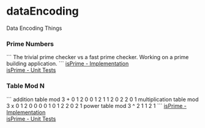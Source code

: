 # dataEncoding
Data Encoding Things

<h3>Prime Numbers</h3>
```
The trivial prime checker vs a fast prime checker.
Working on a prime building application.
```
<a href="https://github.com/hornbd96/dataEncoding/blob/master/dataEncoding/src/kit/prime.java">isPrime - Implementation</a>
<br>
<a href="https://github.com/hornbd96/dataEncoding/blob/master/dataEncoding/test/kit/primeTest.java">isPrime - Unit Tests</a>
<br>

<h3>Table Mod N</h3>
```
addition table mod 3
+ 0 1 2
0 0 1 2
1 1 2 0
2 2 0 1
multiplication table mod 3
x 0 1 2
0 0 0 0
1 0 1 2
2 0 2 1
power table mod 3
^ 2
1 1
2 1
```
<a href="https://github.com/hornbd96/dataEncoding/blob/master/dataEncoding/src/kit/table.java">isPrime - Implementation</a>
<br>
<a href="https://github.com/hornbd96/dataEncoding/blob/master/dataEncoding/test/kit/tableTest.java">isPrime - Unit Tests</a>
<br>
